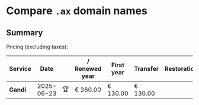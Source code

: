 # Compare `.ax` domain names

## Summary

Pricing (excluding taxes):

| Service | Date |  | / Renewed year | First year | Transfer | Restoration |
|--|--|--|--|--|--|--|
| **Gandi** | 2025-06-23 | 🏆 | € 260.00 | € 130.00 | € 130.00 |  |
